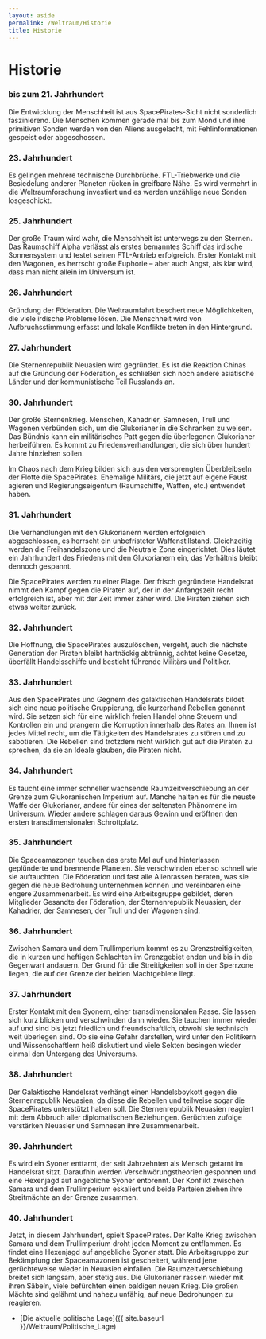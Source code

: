 ```yaml
---
layout: aside
permalink: /Weltraum/Historie
title: Historie
---
```


# Historie

### bis zum 21. Jahrhundert

Die Entwicklung der Menschheit ist aus SpacePirates-Sicht nicht sonderlich faszinierend. Die Menschen kommen gerade mal bis zum Mond und ihre primitiven Sonden werden von den Aliens ausgelacht, mit Fehlinformationen gespeist oder abgeschossen.

### 23. Jahrhundert

Es gelingen mehrere technische Durchbrüche. FTL-Triebwerke und die Besiedelung anderer Planeten rücken in greifbare Nähe. Es wird vermehrt in die Weltraumforschung investiert und es werden unzählige neue Sonden losgeschickt.

### 25. Jahrhundert

Der große Traum wird wahr, die Menschheit ist unterwegs zu den Sternen. Das Raumschiff Alpha verlässt als erstes bemanntes Schiff das irdische Sonnensystem und testet seinen FTL-Antrieb erfolgreich. Erster Kontakt mit den Wagonen, es herrscht große Euphorie – aber auch Angst, als klar wird, dass man nicht allein im Universum ist.

### 26. Jahrhundert

Gründung der Föderation. Die Weltraumfahrt beschert neue Möglichkeiten, die viele irdische Probleme lösen. Die Menschheit wird von Aufbruchsstimmung erfasst und lokale Konflikte treten in den Hintergrund.

### 27. Jahrhundert

Die Sternenrepublik Neuasien wird gegründet. Es ist die Reaktion Chinas auf die Gründung der Föderation, es schließen sich noch andere asiatische Länder und der kommunistische Teil Russlands an.

### 30. Jahrhundert

Der große Sternenkrieg. Menschen, Kahadrier, Samnesen, Trull und Wagonen verbünden sich, um die Glukorianer in die Schranken zu weisen. Das Bündnis kann ein militärisches Patt gegen die überlegenen Glukorianer herbeiführen. Es kommt zu Friedensverhandlungen, die sich über hundert Jahre hinziehen sollen.

Im Chaos nach dem Krieg bilden sich aus den versprengten Überbleibseln der Flotte die SpacePirates. Ehemalige Militärs, die jetzt auf eigene Faust agieren und Regierungseigentum (Raumschiffe, Waffen, etc.) entwendet haben.

### 31. Jahrhundert

Die Verhandlungen mit den Glukorianern werden erfolgreich abgeschlossen, es herrscht ein unbefristeter Waffenstillstand. Gleichzeitig werden die Freihandelszone und die Neutrale Zone eingerichtet. Dies läutet ein Jahrhundert des Friedens mit den Glukorianern ein, das Verhältnis bleibt dennoch gespannt.

Die SpacePirates werden zu einer Plage. Der frisch gegründete Handelsrat nimmt den Kampf gegen die Piraten auf, der in der Anfangszeit recht erfolgreich ist, aber mit der Zeit immer zäher wird. Die Piraten ziehen sich etwas weiter zurück.

### 32. Jahrhundert

Die Hoffnung, die SpacePirates auszulöschen, vergeht, auch die nächste Generation der Piraten bleibt hartnäckig abtrünnig, achtet keine Gesetze, überfällt Handelsschiffe und besticht führende Militärs und Politiker.

### 33. Jahrhundert

Aus den SpacePirates und Gegnern des galaktischen Handelsrats bildet sich eine neue politische Gruppierung, die kurzerhand Rebellen genannt wird. Sie setzen sich für eine wirklich freien Handel ohne Steuern und Kontrollen ein und prangern die Korruption innerhalb des Rates an. Ihnen ist jedes Mittel recht, um die Tätigkeiten des Handelsrates zu stören und zu sabotieren. Die Rebellen sind trotzdem nicht wirklich gut auf die Piraten zu sprechen, da sie an Ideale glauben, die Piraten nicht.

### 34. Jahrhundert

Es taucht eine immer schneller wachsende Raumzeitverschiebung an der Grenze zum Glukoranischen Imperium auf. Manche halten es für die neuste Waffe der Glukorianer, andere für eines der seltensten Phänomene im Universum. Wieder andere schlagen daraus Gewinn und eröffnen den ersten transdimensionalen Schrottplatz.

### 35. Jahrhundert

Die Spaceamazonen tauchen das erste Mal auf und hinterlassen geplünderte und brennende Planeten. Sie verschwinden ebenso schnell wie sie auftauchten. Die Föderation und fast alle Alienrassen beraten, was sie gegen die neue Bedrohung unternehmen können und vereinbaren eine engere Zusammenarbeit. Es wird eine Arbeitsgruppe gebildet, deren Mitglieder Gesandte der Föderation, der Sternenrepublik Neuasien, der Kahadrier, der Samnesen, der Trull und der Wagonen sind.

### 36. Jahrhundert

Zwischen Samara und dem Trullimperium kommt es zu Grenzstreitigkeiten, die in kurzen und heftigen Schlachten im Grenzgebiet enden und bis in die Gegenwart andauern. Der Grund für die Streitigkeiten soll in der Sperrzone liegen, die auf der Grenze der beiden Machtgebiete liegt.

### 37. Jahrhundert

Erster Kontakt mit den Syonern, einer transdimensionalen Rasse. Sie lassen sich kurz blicken und verschwinden dann wieder. Sie tauchen immer wieder auf und sind bis jetzt friedlich und freundschaftlich, obwohl sie technisch weit überlegen sind. Ob sie eine Gefahr darstellen, wird unter den Politikern und Wissenschaftlern heiß diskutiert und viele Sekten besingen wieder einmal den Untergang des Universums.

### 38. Jahrhundert

Der Galaktische Handelsrat verhängt einen Handelsboykott gegen die Sternenrepublik Neuasien, da diese die Rebellen und teilweise sogar die SpacePirates unterstützt haben soll. Die Sternenrepublik Neuasien reagiert mit dem Abbruch aller diplomatischen Beziehungen. Gerüchten zufolge verstärken Neuasier und Samnesen ihre Zusammenarbeit.

### 39. Jahrhundert

Es wird ein Syoner enttarnt, der seit Jahrzehnten als Mensch getarnt im Handelsrat sitzt. Daraufhin werden Verschwörungstheorien gesponnen und eine Hexenjagd auf angebliche Syoner entbrennt. Der Konflikt zwischen Samara und dem Trullimperium eskaliert und beide Parteien ziehen ihre Streitmächte an der Grenze zusammen.

### 40. Jahrhundert

Jetzt, in diesem Jahrhundert, spielt SpacePirates. Der Kalte Krieg zwischen Samara und dem Trullimperium droht jeden Moment zu entflammen. Es findet eine Hexenjagd auf angebliche Syoner statt. Die Arbeitsgruppe zur Bekämpfung der Spaceamazonen ist gescheitert, während jene gerüchteweise wieder in Neuasien einfallen. Die Raumzeitverschiebung breitet sich langsam, aber stetig aus. Die Glukorianer rasseln wieder mit ihren Säbeln, viele befürchten einen baldigen neuen Krieg. Die großen Mächte sind gelähmt und nahezu unfähig, auf neue Bedrohungen zu reagieren.

- [Die aktuelle politische Lage]({{ site.baseurl }}/Weltraum/Politische_Lage)
